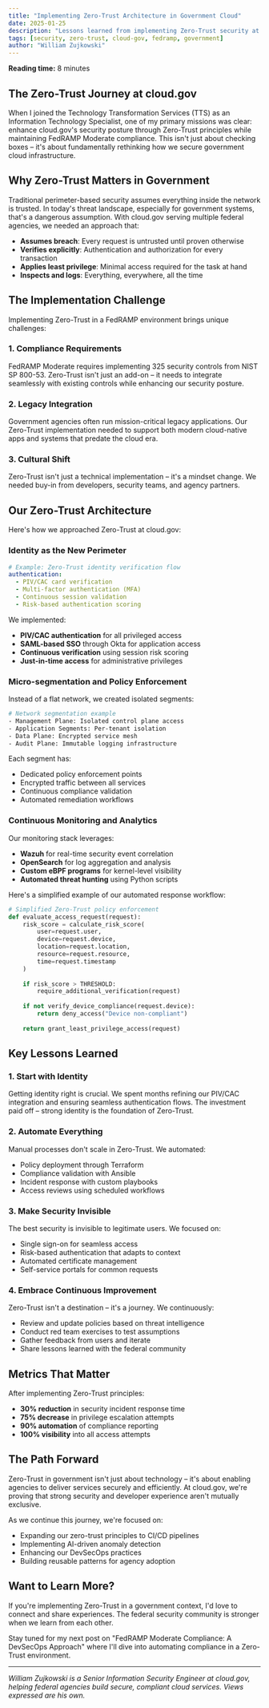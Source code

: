 ```yaml
---
title: "Implementing Zero-Trust Architecture in Government Cloud"
date: 2025-01-25
description: "Lessons learned from implementing Zero-Trust security at cloud.gov, balancing federal compliance with modern security practices"
tags: [security, zero-trust, cloud-gov, fedramp, government]
author: "William Zujkowski"
---
```


**Reading time:** 8 minutes

## The Zero-Trust Journey at cloud.gov

When I joined the Technology Transformation Services (TTS) as an Information Technology Specialist, one of my primary missions was clear: enhance cloud.gov's security posture through Zero-Trust principles while maintaining FedRAMP Moderate compliance. This isn't just about checking boxes – it's about fundamentally rethinking how we secure government cloud infrastructure.

## Why Zero-Trust Matters in Government

Traditional perimeter-based security assumes everything inside the network is trusted. In today's threat landscape, especially for government systems, that's a dangerous assumption. With cloud.gov serving multiple federal agencies, we needed an approach that:

- **Assumes breach**: Every request is untrusted until proven otherwise
- **Verifies explicitly**: Authentication and authorization for every transaction
- **Applies least privilege**: Minimal access required for the task at hand
- **Inspects and logs**: Everything, everywhere, all the time

## The Implementation Challenge

Implementing Zero-Trust in a FedRAMP environment brings unique challenges:

### 1. Compliance Requirements
FedRAMP Moderate requires implementing 325 security controls from NIST SP 800-53. Zero-Trust isn't just an add-on – it needs to integrate seamlessly with existing controls while enhancing our security posture.

### 2. Legacy Integration
Government agencies often run mission-critical legacy applications. Our Zero-Trust implementation needed to support both modern cloud-native apps and systems that predate the cloud era.

### 3. Cultural Shift
Zero-Trust isn't just a technical implementation – it's a mindset change. We needed buy-in from developers, security teams, and agency partners.

## Our Zero-Trust Architecture

Here's how we approached Zero-Trust at cloud.gov:

### Identity as the New Perimeter

```yaml
# Example: Zero-Trust identity verification flow
authentication:
  - PIV/CAC card verification
  - Multi-factor authentication (MFA)
  - Continuous session validation
  - Risk-based authentication scoring
```

We implemented:
- **PIV/CAC authentication** for all privileged access
- **SAML-based SSO** through Okta for application access
- **Continuous verification** using session risk scoring
- **Just-in-time access** for administrative privileges

### Micro-segmentation and Policy Enforcement

Instead of a flat network, we created isolated segments:

```bash
# Network segmentation example
- Management Plane: Isolated control plane access
- Application Segments: Per-tenant isolation
- Data Plane: Encrypted service mesh
- Audit Plane: Immutable logging infrastructure
```

Each segment has:
- Dedicated policy enforcement points
- Encrypted traffic between all services
- Continuous compliance validation
- Automated remediation workflows

### Continuous Monitoring and Analytics

Our monitoring stack leverages:
- **Wazuh** for real-time security event correlation
- **OpenSearch** for log aggregation and analysis
- **Custom eBPF programs** for kernel-level visibility
- **Automated threat hunting** using Python scripts

Here's a simplified example of our automated response workflow:

```python
# Simplified Zero-Trust policy enforcement
def evaluate_access_request(request):
    risk_score = calculate_risk_score(
        user=request.user,
        device=request.device,
        location=request.location,
        resource=request.resource,
        time=request.timestamp
    )
    
    if risk_score > THRESHOLD:
        require_additional_verification(request)
    
    if not verify_device_compliance(request.device):
        return deny_access("Device non-compliant")
    
    return grant_least_privilege_access(request)
```

## Key Lessons Learned

### 1. Start with Identity
Getting identity right is crucial. We spent months refining our PIV/CAC integration and ensuring seamless authentication flows. The investment paid off – strong identity is the foundation of Zero-Trust.

### 2. Automate Everything
Manual processes don't scale in Zero-Trust. We automated:
- Policy deployment through Terraform
- Compliance validation with Ansible
- Incident response with custom playbooks
- Access reviews using scheduled workflows

### 3. Make Security Invisible
The best security is invisible to legitimate users. We focused on:
- Single sign-on for seamless access
- Risk-based authentication that adapts to context
- Automated certificate management
- Self-service portals for common requests

### 4. Embrace Continuous Improvement
Zero-Trust isn't a destination – it's a journey. We continuously:
- Review and update policies based on threat intelligence
- Conduct red team exercises to test assumptions
- Gather feedback from users and iterate
- Share lessons learned with the federal community

## Metrics That Matter

After implementing Zero-Trust principles:
- **30% reduction** in security incident response time
- **75% decrease** in privilege escalation attempts
- **90% automation** of compliance reporting
- **100% visibility** into all access attempts

## The Path Forward

Zero-Trust in government isn't just about technology – it's about enabling agencies to deliver services securely and efficiently. At cloud.gov, we're proving that strong security and developer experience aren't mutually exclusive.

As we continue this journey, we're focused on:
- Expanding our zero-trust principles to CI/CD pipelines
- Implementing AI-driven anomaly detection
- Enhancing our DevSecOps practices
- Building reusable patterns for agency adoption

## Want to Learn More?

If you're implementing Zero-Trust in a government context, I'd love to connect and share experiences. The federal security community is stronger when we learn from each other.

Stay tuned for my next post on "FedRAMP Moderate Compliance: A DevSecOps Approach" where I'll dive into automating compliance in a Zero-Trust environment.

---

*William Zujkowski is a Senior Information Security Engineer at cloud.gov, helping federal agencies build secure, compliant cloud services. Views expressed are his own.*
